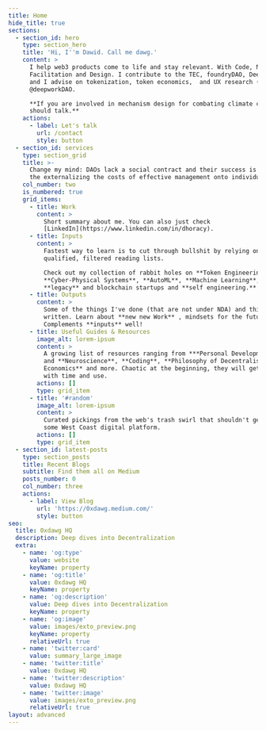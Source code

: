 ```yaml
---
title: Home
hide_title: true
sections:
  - section_id: hero
    type: section_hero
    title: 'Hi, I''m Dawid. Call me dawg.'
    content: >
      I help web3 products come to life and stay relevant. With Code, Network,
      Facilitation and Design. I contribute to the TEC, foundryDAO, DeepWorkDAO
      and I advise on tokenization, token economics,  and UX research (and more)
      @deepworkDAO. 

      **If you are involved in mechanism design for combating climate change, we
      should talk.**
    actions:
      - label: Let's talk
        url: /contact
        style: button
  - section_id: services
    type: section_grid
    title: >-
      Change my mind: DAOs lack a social contract and their success is built on
      the externalizing the costs of effective management onto individuals.
    col_number: two
    is_numbered: true
    grid_items:
      - title: Work
        content: >
          Short summary about me. You can also just check
          [LinkedIn](https://www.linkedin.com/in/dhoracy).
      - title: Inputs
        content: >
          Fastest way to learn is to cut through bullshit by relying on
          qualified, filtered reading lists.

          Check out my collection of rabbit holes on **Token Engineering**,
          **Cyber-Physical Systems**, **AutoML**, **Machine Learning**,
          **legacy** and blockchain startups and **self engineering.**
      - title: Outputs
        content: >
          Some of the things I've done (that are not under NDA) and things I've
          written. Learn about **new new Work** , mindsets for the future.
          Complements **inputs** well!
      - title: Useful Guides & Resources
        image_alt: lorem-ipsum
        content: >
          A growing list of resources ranging from ***Personal Development***
          and **Neuroscience**, **Coding**, **Philosophy of Decentralisation,
          Economics** and more. Chaotic at the beginning, they will get better
          with time and use.
        actions: []
        type: grid_item
      - title: '#random'
        image_alt: lorem-ipsum
        content: >
          Curated pickings from the web's trash swirl that shouldn't get lost in
          some West Coast digital platform. 
        actions: []
        type: grid_item
  - section_id: latest-posts
    type: section_posts
    title: Recent Blogs
    subtitle: Find them all on Medium
    posts_number: 0
    col_number: three
    actions:
      - label: View Blog
        url: 'https://0xdawg.medium.com/'
        style: button
seo:
  title: 0xdawg HQ
  description: Deep dives into Decentralization
  extra:
    - name: 'og:type'
      value: website
      keyName: property
    - name: 'og:title'
      value: 0xdawg HQ
      keyName: property
    - name: 'og:description'
      value: Deep dives into Decentralization
      keyName: property
    - name: 'og:image'
      value: images/exto_preview.png
      keyName: property
      relativeUrl: true
    - name: 'twitter:card'
      value: summary_large_image
    - name: 'twitter:title'
      value: 0xdawg HQ
    - name: 'twitter:description'
      value: 0xdawg HQ
    - name: 'twitter:image'
      value: images/exto_preview.png
      relativeUrl: true
layout: advanced
---
```

